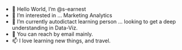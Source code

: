 - 👋 Hello World, I’m @s-earnest
- 👀 I’m interested in ... Marketing Analytics
- 🌱 I’m currently autodictact learning person ... looking to get a deep understanding in Data-Viz.
- 💞️ You can reach by email mainly.
- 📫 I love learning new things, and travel. 



